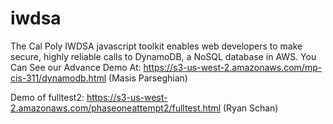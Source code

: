 # iwdsa
The Cal Poly IWDSA javascript toolkit enables web developers to make secure, highly reliable calls to DynamoDB, a NoSQL database in AWS.
You Can See our Advance Demo At:
https://s3-us-west-2.amazonaws.com/mp-cis-311/dynamodb.html  (Masis Parseghian)

Demo of fulltest2: https://s3-us-west-2.amazonaws.com/phaseoneattempt2/fulltest.html (Ryan Schan)
